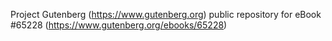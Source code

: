 Project Gutenberg (https://www.gutenberg.org) public repository for
eBook #65228 (https://www.gutenberg.org/ebooks/65228)
